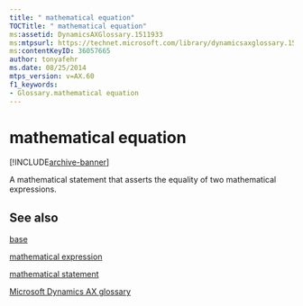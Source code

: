 ```yaml
---
title: " mathematical equation"
TOCTitle: " mathematical equation"
ms:assetid: DynamicsAXGlossary.1511933
ms:mtpsurl: https://technet.microsoft.com/library/dynamicsaxglossary.1511933(v=AX.60)
ms:contentKeyID: 36057665
author: tonyafehr
ms.date: 08/25/2014
mtps_version: v=AX.60
f1_keywords:
- Glossary.mathematical equation
---
```


# mathematical equation


[!INCLUDE[archive-banner](includes/archive-banner.md)]

A mathematical statement that asserts the equality of two mathematical expressions.

## See also

[base](base.md)

[mathematical expression](mathematical-expression.md)

[mathematical statement](mathematical-statement.md)

[Microsoft Dynamics AX glossary](glossary/microsoft-dynamics-ax-glossary.md)

  


